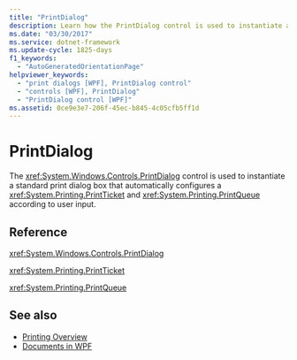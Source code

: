 ```yaml
---
title: "PrintDialog"
description: Learn how the PrintDialog control is used to instantiate a standard print dialog box that automatically configures a PrintTicket and PrintQueue.
ms.date: "03/30/2017"
ms.service: dotnet-framework
ms.update-cycle: 1825-days
f1_keywords:
  - "AutoGeneratedOrientationPage"
helpviewer_keywords:
  - "print dialogs [WPF], PrintDialog control"
  - "controls [WPF], PrintDialog"
  - "PrintDialog control [WPF]"
ms.assetid: 0ce9e3e7-206f-45ec-b845-4c05cfb5ff1d
---
```

# PrintDialog

The <xref:System.Windows.Controls.PrintDialog> control is used to instantiate a standard print dialog box that automatically configures a <xref:System.Printing.PrintTicket> and <xref:System.Printing.PrintQueue> according to user input.

## Reference

<xref:System.Windows.Controls.PrintDialog>

<xref:System.Printing.PrintTicket>

<xref:System.Printing.PrintQueue>

## See also

- [Printing Overview](../documents/printing-overview.md)
- [Documents in WPF](../advanced/documents-in-wpf.md)
